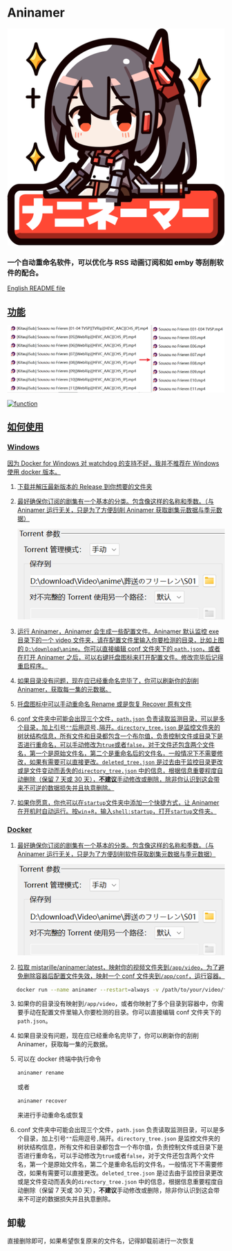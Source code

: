 # Aninamer

<div align="center">
    <img src="./image/icon.svg" width="512" alt="Aninamer"/>
</div>

### 一个自动重命名软件，可以优化与 RSS 动画订阅和如 emby 等刮削软件的配合。

<a href="README.md">English README file

## 功能

![function](./image/function.png)

![function](./image/function2.png)

## 如何使用

### Windows

因为 Docker for Windows 对 watchdog 的支持不好，我并不推荐在 Windows 使用 docker 版本。

1. 下载并解压最新版本的 Release 到你想要的文件夹

2. 最好确保你订阅的剧集有一个基本的分类。包含像这样的名称和季数。（与 Aninamer 运行无关，只是为了方便刮削 Aninamer 获取剧集元数据与季元数据）

   ![basic classification](./image/basic_classification.png)

3. 运行 Aninamer，Aninamer 会生成一些配置文件。Aninamer 默认监控 exe 目录下的一个 video 文件夹，请在配置文件里输入你要检测的目录，比如上图的 `D:\download\anime`。你可以直接编辑 conf 文件夹下的 `path.json`，或者在打开 Aninamer 之后，可以右键托盘图标来打开配置文件。修改完毕后记得重启程序。

4. 如果目录没有问题，现在应已经重命名完毕了，你可以刷新你的刮削 Aninamer，获取每一集的元数据。

5. 托盘图标中可以手动重命名 Rename 或是恢复 Recover 原有文件

6. conf 文件夹中可能会出现三个文件，`path.json` 负责读取监测目录，可以是多个目录，加上引号`""`后用逗号`,`隔开。`directory_tree.json` 是监控文件夹的树状结构信息，所有文件和目录都包含一个布尔值，负责控制文件或目录下是否进行重命名，可以手动修改为`true`或者`false`，对于文件还包含两个文件名，第一个是原始文件名，第二个是重命名后的文件名，一般情况下不需要修改，如果有需要可以直接更改。`deleted_tree.json` 是过去由于监控目录更改或是文件变动而丢失的`directory_tree.json` 中的信息，根据信息重要程度自动删除（保留 7 天或 30 天），**不建议**手动修改或删除，除非你认识到这会带来不可逆的数据损失并且执意删除。

7. 如果你愿意，你也可以在`startup`文件夹中添加一个快捷方式，让 Aninamer 在开机时自动运行。按`win`+`R`，输入`shell:startup`，打开`startup`文件夹。

### Docker

1. 最好确保你订阅的剧集有一个基本的分类。包含像这样的名称和季数。（与 Aninamer 运行无关，只是为了方便刮削软件获取剧集元数据与季元数据）

   ![basic classification](./image/basic_classification.png)

2. 拉取 mistarille/aninamer:latest，映射你的视频文件夹到`/app/video`，为了避免删除容器后配置文件失效，映射一个 conf 文件夹到`/app/conf`，运行容器。

```bash
   docker run --name aninamer --restart=always -v /path/to/your/video/folder:/app/video -v  /path/to/your/conf/folder:/app/conf mistarille/aninamer:latest
```

3. 如果你的目录没有映射到`/app/video`，或者你映射了多个目录到容器中，你需要手动在配置文件里输入你要检测的目录。你可以直接编辑 conf 文件夹下的 `path.json`。

4. 如果目录没有问题，现在应已经重命名完毕了，你可以刷新你的刮削 Aninamer，获取每一集的元数据。

5. 可以在 docker 终端中执行命令

   ```bash
   aninamer rename
   ```

   或者

   ```bash
   aninamer recover
   ```

   来进行手动重命名或恢复

6. conf 文件夹中可能会出现三个文件，`path.json` 负责读取监测目录，可以是多个目录，加上引号`""`后用逗号`,`隔开。`directory_tree.json` 是监控文件夹的树状结构信息，所有文件和目录都包含一个布尔值，负责控制文件或目录下是否进行重命名，可以手动修改为`true`或者`false`，对于文件还包含两个文件名，第一个是原始文件名，第二个是重命名后的文件名，一般情况下不需要修改，如果有需要可以直接更改。`deleted_tree.json` 是过去由于监控目录更改或是文件变动而丢失的`directory_tree.json` 中的信息，根据信息重要程度自动删除（保留 7 天或 30 天），**不建议**手动修改或删除，除非你认识到这会带来不可逆的数据损失并且执意删除。

## 卸载

直接删除即可，如果希望恢复原来的文件名，记得卸载前进行一次恢复
